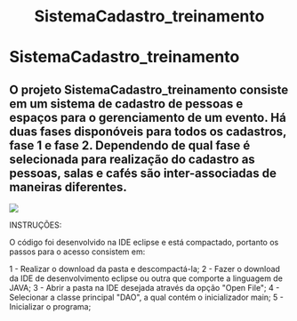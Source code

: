 <h1 align="center">  SistemaCadastro_treinamento </h1>

# SistemaCadastro_treinamento

## O projeto SistemaCadastro_treinamento consiste em um sistema de cadastro de pessoas e espaços para o gerenciamento de um evento. Há duas fases disponóveis para todos os cadastros, fase 1 e fase 2. Dependendo de qual fase é selecionada para realização do cadastro as pessoas, salas e cafés são inter-associadas de maneiras diferentes. 

<img src="https://img.shields.io/static/v1?label=react&message=framework&color=blue&style=for-the-badge&logo=REACT"/>




INSTRUÇÕES: 

O código foi desenvolvido na IDE eclipse e está compactado, portanto os passos para o acesso consistem em: 

1 - Realizar o download da pasta e descompactá-la; 
2 - Fazer o download da IDE de desenvolvimento eclipse ou outra que comporte a linguagem de JAVA; 
3 - Abrir a pasta na IDE desejada através da opção "Open File"; 
4 - Selecionar a classe principal "DAO", a qual contém o inicializador main; 
5 - Inicializar o programa; 
